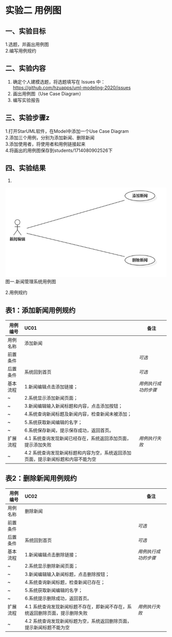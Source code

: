 # 实验二 用例图

## 一、实验目标

1.选题，并画出用例图  
2.编写用例规约

## 二、实验内容

1. 确定个人建模选题，将选题填写在 Issues 中：  
https://github.com/hzuapps/uml-modeling-2020/issues  
2. 画出用例图（Use Case Diagram）  
3. 编写实验报告

## 三、实验步骤z

1.打开StarUML软件，在Model中添加一个Use Case Diagram  
2.添加三个用例，分别为添加新闻、删除新闻  
3.添加使用者，将使用者和用例链接起来  
4.将画出的用例图保存到students/1714080902526下  

## 四、实验结果

1.  
![实验2用例图](./Lab2_UseCaseDiagram.jpg)  
图一.新闻管理系统用例图

2.用例规约
## 表1：添加新闻用例规约  

用例编号  | UC01 | 备注  
-|:-|-  
用例名称  | 添加新闻  |   
前置条件  |      | *可选*   
后置条件  | 系统回到首页     | *可选*   
基本流程  | 1.新闻编辑点击添加链接；  |*用例执行成功的步骤*    
~| 2.系统显示添加新闻页面；  |   
~| 3.新闻编辑输入新闻标题和内容，点击添加按钮；   |   
~| 4.系统查询新闻标题及新闻内容，检查新闻未被添加；   |   
~| 5.系统获取新闻编辑的名字；   |  
~| 6.系统保存新闻，提示保存成功，返回首页。   |  
扩展流程  | 4.1 系统查询发现新闻已经存在，系统返回添加页面，提示添加失败  |*用例执行失败*    
~| 4.2 系统查询发现新闻标题和内容为空，系统返回添加页面，提示新闻标题和内容不能为空  |

## 表2：删除新闻用例规约  

用例编号  | UC02 | 备注  
-|:-|-  
用例名称  | 删除新闻  |   
前置条件  |      | *可选*   
后置条件  | 系统回到首页     | *可选*   
基本流程  | 1.新闻编辑点击删除链接；  |*用例执行成功的步骤*    
~| 2.系统显示删除新闻页面；  |   
~| 3.新闻编辑输入新闻标题，点击删除按钮；   |   
~| 4.系统查询新闻标题，检查新闻已存在；   |   
~| 5.系统获取新闻编辑的名字；   |  
~| 6.系统提示删除成功，返回首页。   |  
扩展流程  | 4.1 系统查询发现新闻标题不存在，即新闻不存在，系统返回删除页面，提示删除失败  |*用例执行失败*    
~| 4.2 系统查询发现新闻标题为空，系统返回删除页面，提示新闻标题不能为空  |
